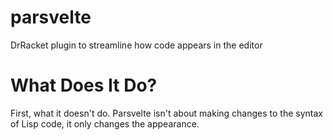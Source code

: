 # parsvelte
DrRacket plugin to streamline how code appears in the editor

# What Does It Do?
First, what it doesn't do. Parsvelte isn't about making changes to the syntax of Lisp code, it only changes the appearance. 
